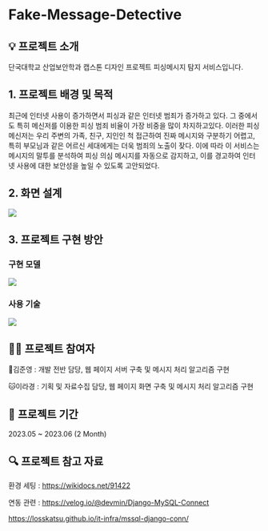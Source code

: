 # Fake-Message-Detective


## 💡 프로젝트 소개

단국대학교 산업보안학과 캡스톤 디자인 프로젝트 피싱메시지 탐지 서비스입니다.


## 1. 프로젝트 배경 및 목적

최근에 인터넷 사용이 증가하면서 피싱과 같은 인터넷 범죄가 증가하고 있다. 그 중에서도 특히 메신저를 이용한 피싱 범죄 비율이 가장 비중을 많이 차지하고있다. 이러한 피싱 메신저는 우리 주변의 가족, 친구, 지인인 척 접근하여 진짜 메시지와 구분하기 어렵고, 특히 부모님과 같은 어르신 세대에게는 더욱 범죄의 노출이 잦다. 이에 따라 이 서비스는 메시지의 말투를 분석하여 피싱 의심 메시지를 자동으로 감지하고, 이를 경고하여 인터넷 사용에 대한 보안성을 높일 수 있도록 고안되었다. 




## 2. 화면 설계
<img src="https://github.com/yohan11/Fake-Message-Detective/assets/40304565/1bfe98d5-dc5a-425a-b058-2c0c8e6a72bc" />



## 3. 프로젝트 구현 방안

### 구현 모델
<img src="https://user-images.githubusercontent.com/40304565/235835177-6fdb325e-471e-4123-b03e-22e34e427541.png" />


### 사용 기술
<img src="https://user-images.githubusercontent.com/40304565/235835340-1a064a03-d590-4da9-9ad9-d449074b58c7.png" />




## 👩‍💻 프로젝트 참여자

🐼김준영 : 개발 전반 담당, 웹 페이지 서버 구축 및 메시지 처리 알고리즘 구현 


🐱이라경 : 기획 및 자료수집 담당, 웹 페이지 화면 구축 및 메시지 처리 알고리즘 구현 




## 📅 프로젝트 기간

2023.05 ~ 2023.06 (2 Month)

## 🔍 프로젝트 참고 자료
환경 세팅 : https://wikidocs.net/91422


연동 관련 : https://velog.io/@devmin/Django-MySQL-Connect


https://losskatsu.github.io/it-infra/mssql-django-conn/
